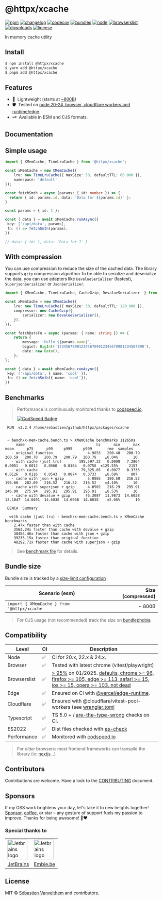 # @httpx/xcache

[![npm](https://img.shields.io/npm/v/@httpx/xcache?style=for-the-badge&label=Npm&labelColor=444&color=informational)](https://www.npmjs.com/package/@httpx/xcache)
[![changelog](https://img.shields.io/static/v1?label=&message=changelog&logo=github&style=for-the-badge&labelColor=444&color=informational)](https://github.com/belgattitude/httpx/blob/main/packages/xcache/CHANGELOG.md)
[![codecov](https://img.shields.io/codecov/c/github/belgattitude/httpx?logo=codecov&label=Unit&flag=httpx-xcache-unit&style=for-the-badge&labelColor=444)](https://app.codecov.io/gh/belgattitude/httpx/tree/main/packages%2Fxcache)
[![bundles](https://img.shields.io/static/v1?label=&message=cjs|esm@treeshake&logo=webpack&style=for-the-badge&labelColor=444&color=informational)](https://github.com/belgattitude/httpx/blob/main/packages/xcache/.size-limit.cjs)
[![node](https://img.shields.io/static/v1?label=Node&message=20%2b&logo=node.js&style=for-the-badge&labelColor=444&color=informational)](#compatibility)
[![browserslist](https://img.shields.io/static/v1?label=Browser&message=%3E96%25&logo=googlechrome&style=for-the-badge&labelColor=444&color=informational)](#compatibility)
[![downloads](https://img.shields.io/npm/dm/@httpx/xcache?style=for-the-badge&labelColor=444)](https://www.npmjs.com/package/@httpx/xcache)
[![license](https://img.shields.io/npm/l/@httpx/xcache?style=for-the-badge&labelColor=444)](https://github.com/belgattitude/httpx/blob/main/LICENSE)

In memory cache utility 

## Install

```bash
$ npm install @httpx/xcache
$ yarn add @httpx/xcache
$ pnpm add @httpx/xcache
```

## Features

- 📐&nbsp; Lightweight (starts at [~800B](#bundle-size)) 
- 🛡️&nbsp; Tested on [node 20-24, browser, cloudflare workers and runtime/edge](#compatibility).
- 🗝️&nbsp; Available in ESM and CJS formats.

## Documentation

## Simple usage


```typescript
import { XMemCache, TimeLruCache } from '@httpx/xcache';

const xMemCache = new XMemCache({ 
    lru: new TimeLruCache({ maxSize: 50, defaultTTL: 60_000 }), 
    namespace: 'default' 
});

const fetchSmth = async (params: { id: number }) => {
  return { id: params.id, data: `Data for ${params.id}` };
}

const params = { id: 1 };

const { data } = await xMemCache.runAsync({
 key: ['/api/data', params],
 fn: () => fetchSmth(params),
})

// data: { id: 1, data: 'Data for 1' }

```

## With compression

You can use compression to reduce the size of the cached data. The library supports `gzip` compression algorithm
To be able to serialize and deserialize the data, you can use adapters like `DevalueSerializer` (fastest), 
`SuperjsonSerializer` or `JsonSerializer`.

```typescript
import { XMemCache, TimeLruCache, CacheGzip, DevalueSerializer  } from '@httpx/xcache';

const xMemCache = new XMemCache({ 
    lru: new TimeLruCache({ maxSize: 50, defaultTTL: 120_000 }),
    compressor: new CacheGzip({
        serializer: new DevalueSerializer(),
    }),
});

const fetchDataFn = async (params: { name: string }) => {
    return {
        message: `Hello ${params.name}`,
        bigint: BigInt('1234567890123456789012345678901234567890'),
        date: new Date(),
    };
};

const { data } = await xMemCache.runAsync({
 key: ['/api/data', { name: 'cool' }],
 fn: () => fetchSmth({ name: 'cool'}),
})

```



## Benchmarks

> Performance is continuously monitored thanks to [codspeed.io](https://codspeed.io/belgattitude/httpx). 
>
> [![CodSpeed Badge](https://img.shields.io/endpoint?url=https://codspeed.io/badge.json)](https://codspeed.io/belgattitude/httpx)

```
 RUN  v3.2.4 /home/sebastien/github/httpx/packages/xcache


 ✓ bench/x-mem-cache.bench.ts > XMemCache benchmarks 11265ms
     name                                 hz      min      max     mean      p75      p99     p995     p999       rme  samples
   · original function                4.9853   200.40   200.79   200.59   200.70   200.79   200.79   200.79    ±0.04%       10
   · with cache (just lru)        195,597.22   0.0008   7.2864   0.0051   0.0012   0.0060   0.0164   0.0758  ±129.55%     2157
   · with cache                    79,325.05   0.0077   0.3733   0.0126   0.0116   0.0543   0.0874   0.3733    ±8.69%      807
   · cache with json + gzip           5.0865   180.60   216.52   196.60   202.09   216.52   216.52   216.52    ±4.10%       10
   · cache with superjson + gzip      4.0502   216.29   295.91   246.90   275.94   295.91   295.91   295.91    ±8.53%       10
   · cache with devalue + gzip       76.3087  11.9873  14.6038  13.1047  14.0491  14.6038  14.6038  14.6038    ±5.08%       10

 BENCH  Summary

  with cache (just lru) - bench/x-mem-cache.bench.ts > XMemCache benchmarks
    2.47x faster than with cache
    2563.24x faster than cache with devalue + gzip
    38454.46x faster than cache with json + gzip
    39235.15x faster than original function
    48292.71x faster than cache with superjson + gzip

```

> See [benchmark file](https://github.com/belgattitude/httpx/blob/main/packages/xcache/bench) for details.

## Bundle size

Bundle size is tracked by a [size-limit configuration](https://github.com/belgattitude/httpx/blob/main/packages/xcache/.size-limit.ts)

| Scenario (esm)                              | Size (compressed) |
|---------------------------------------------|------------------:|
| `import { XMemCache } from '@httpx/xcache`  |            ~ 800B |

> For CJS usage (not recommended) track the size on [bundlephobia](https://bundlephobia.com/package/@httpx/xcache@latest).

## Compatibility

| Level        | CI | Description                                                                                                                                                                                                                                                                                                                                                                                 |
|--------------|----|---------------------------------------------------------------------------------------------------------------------------------------------------------------------------------------------------------------------------------------------------------------------------------------------------------------------------------------------------------------------------------------------|  
| Node         | ✅  | CI for 20.x, 22.x & 24.x.                                                                                                                                                                                                                                                                                                                                                                   |
| Browser      | ✅  | Tested with latest chrome (vitest/playwright)                                                                                                                                                                                                                                                                                                                                               |
| Browserslist | ✅  | [> 95%](https://browserslist.dev/?q=ZGVmYXVsdHMsIGNocm9tZSA%2BPSA5NiwgZmlyZWZveCA%2BPSAxMDUsIGVkZ2UgPj0gMTEzLCBzYWZhcmkgPj0gMTUsIGlvcyA%2BPSAxNSwgb3BlcmEgPj0gMTAzLCBub3QgZGVhZA%3D%3D) on 01/2025. [defaults, chrome >= 96, firefox >= 105, edge >= 113, safari >= 15, ios >= 15, opera >= 103, not dead](https://github.com/belgattitude/httpx/blob/main/packages/xcache/.browserslistrc) |
| Edge         | ✅  | Ensured on CI with [@vercel/edge-runtime](https://github.com/vercel/edge-runtime).                                                                                                                                                                                                                                                                                                          | 
| Cloudflare   | ✅  | Ensured with @cloudflare/vitest-pool-workers (see [wrangler.toml](https://github.com/belgattitude/httpx/blob/main/devtools/vitest/wrangler.toml)                                                                                                                                                                                                                                            |
| Typescript   | ✅  | TS 5.0 + / [are-the-type-wrong](https://github.com/arethetypeswrong/arethetypeswrong.github.io) checks on CI.                                                                                                                                                                                                                                                                               |
| ES2022       | ✅  | Dist files checked with [es-check](https://github.com/yowainwright/es-check)                                                                                                                                                                                                                                                                                                                |
| Performance  | ✅  | Monitored with [codspeed.io](https://codspeed.io/belgattitude/httpx)                                                                                                                                                                                                                                                                                                                        |

> For _older_ browsers: most frontend frameworks can transpile the library (ie: [nextjs](https://nextjs.org/docs/app/api-reference/next-config-js/transpilePackages)...)

## Contributors

Contributions are welcome. Have a look to the [CONTRIBUTING](https://github.com/belgattitude/httpx/blob/main/CONTRIBUTING.md) document.

## Sponsors

If my OSS work brightens your day, let's take it to new heights together!
[Sponsor](<[sponsorship](https://github.com/sponsors/belgattitude)>), [coffee](<(https://ko-fi.com/belgattitude)>),
or star – any gesture of support fuels my passion to improve. Thanks for being awesome! 🙏❤️

### Special thanks to

<table>
  <tr>
    <td>
      <a href="https://www.jetbrains.com/?ref=belgattitude" target="_blank">
         <img width="65" src="https://asset.brandfetch.io/idarKiKkI-/id53SttZhi.jpeg" alt="Jetbrains logo" />
      </a>
    </td>
    <td>
      <a href="https://www.embie.be/?ref=belgattitude" target="_blank">
        <img width="65" src="https://avatars.githubusercontent.com/u/98402122?s=200&v=4" alt="Jetbrains logo" />    
      </a>
    </td>
  </tr>
  <tr>
    <td align="center">
      <a href="https://www.jetbrains.com/?ref=belgattitude" target="_blank">JetBrains</a>
    </td>
    <td align="center">
      <a href="https://www.embie.be/?ref=belgattitude" target="_blank">Embie.be</a>
    </td>
   </tr>
</table>

## License

MIT © [Sébastien Vanvelthem](https://github.com/belgattitude) and contributors.

